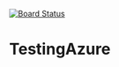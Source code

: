 [![Board Status](https://dev.azure.com/SouthernGameDevs/1b50f737-dc0e-4eb8-9eee-aa9dd93a45e7/77d8378f-3063-4cf4-9eeb-91b38038283c/_apis/work/boardbadge/b404e1c7-7b37-43aa-b439-e04c9fb950df)](https://dev.azure.com/SouthernGameDevs/1b50f737-dc0e-4eb8-9eee-aa9dd93a45e7/_boards/board/t/77d8378f-3063-4cf4-9eeb-91b38038283c/Microsoft.RequirementCategory)
# TestingAzure